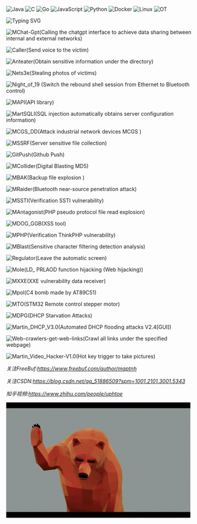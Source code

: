 ![Java](https://img.shields.io/badge/-Java-007396?style=flat-square&logo=Java&logoColor=ffffff)
![C](https://img.shields.io/badge/-C-002296?style=flat-square&logo=C&logoColor=ffffff)
![Go](https://img.shields.io/badge/-GoLang-005596?style=flat-square&logo=Go&logoColor=ffffff)
![JavaScript](https://img.shields.io/badge/JavaScript-F7DF1E?style=flat-square&logo=JavaScript&logoColor=ffffff)
![Python](https://img.shields.io/badge/-Python-3776AB?style=flat-square&logo=python&logoColor=ffffff)
![Docker](https://img.shields.io/badge/Docker-2496ED?style=flat-square&logo=docker&logoColor=ffffff)
![Linux](https://img.shields.io/badge/-Linux-333333?style=flat-square&logo=linux&logoColor=white)
![OT](https://img.shields.io/badge/-OT-003333?style=flat-square&logo=OT&logoColor=green)

![Typing SVG](https://readme-typing-svg.demolab.com?font=Fira+Code&duration=2000&pause=1&color=12FF00&background=000000&width=500&height=30&lines=[ROOT@Maptnh]%23whoami;Root;[ROOT@Maptnh]%23pwd;%2f烫烫烫烫烫烫烫)

![MChat-Gpt(Calling the chatgpt interface to achieve data sharing between internal and external networks)](https://github.com/MartinxMax/MChat-Gpt)

![Caller(Send voice to the victim)](https://github.com/MartinxMax/Caclert)

![Anteater(Obtain sensitive information under the directory)](https://github.com/MartinxMax/Anteater)

![Nets3e(Stealing photos of victims)](https://github.com/MartinxMax/Nets3e)

![Night_of_19 (Switch the rebound shell session from Ethernet to Bluetooth control)](https://github.com/MartinxMax/Night_of_19)

![MAPI(API library)](https://github.com/MartinxMax/MAPI)

![MartSQLI(SQL injection automatically obtains server configuration information)](https://github.com/MartinxMax/MartSQLI)

![MCGS_DD(Attack industrial network devices MCGS )](https://github.com/MartinxMax/MCGS_DD)

![MSSRF(Server sensitive file collection)](https://github.com/MartinxMax/MSSRF)

![GitPush(Github Push)](https://github.com/MartinxMax/GitPush)

![MCollider(Digital Blasting MD5)](https://github.com/MartinxMax/MCollider)

![MBAK(Backup file explosion )](https://github.com/MartinxMax/MBAK)

![MRaider(Bluetooth near-source penetration attack)](https://github.com/MartinxMax/MRaider)

![MSSTI(Verification SSTI vulnerability)](https://github.com/MartinxMax/MSSTI)

![MAntagonist(PHP pseudo protocol file read explosion)](https://github.com/MartinxMax/MAntagonist)

![MDOG_GGB(XSS tool)](https://github.com/MartinxMax/MDOG_GGB)

![MPHP(Verification ThinkPHP vulnerability)](https://github.com/MartinxMax/MPHP)

![MBlast(Sensitive character filtering detection analysis)](https://github.com/MartinxMax/MBlast)

![Regulator(Leave the automatic screen)](https://github.com/MartinxMax/Regulator)

![Mole(LD_ PRLAOD function hijacking (Web hijacking))](https://github.com/MartinxMax/Mole)

![MXXE(XXE vulnerability data receiver)](https://github.com/MartinxMax/MXXE)

![Mpol(C4 bomb made by AT89C51)](https://github.com/MartinxMax/Mpol)

![MTO(STM32 Remote control stepper motor)](https://github.com/MartinxMax/MTO)

![MDPG(DHCP Starvation Attacks)](https://github.com/MartinxMax/MDPG)

![Martin_DHCP_V3.0(Automated DHCP flooding attacks V2.4[GUI])](https://github.com/MartinxMax/Martin_DHCP_V3.0)

![Web-crawlers-get-web-links(Crawl all links under the specified webpage)](https://github.com/MartinxMax/Web-crawlers-get-web-links)

![Martin_Video_Hacker-V1.0(Hot key trigger to take pictures)](https://github.com/MartinxMax/Martin_Video_Hacker-V1.0)



_关注FreeBuf:https://www.freebuf.com/author/maptnh_

_关注CSDN:https://blog.csdn.net/qq_51886509?spm=1001.2101.3001.5343_

_知乎视频:https://www.zhihu.com/people/uphtoe_

![图片名称](./bears.gif) 

